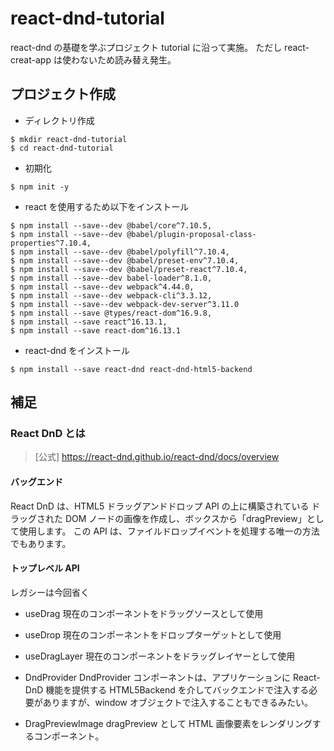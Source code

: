 # react-dnd-tutorial

react-dnd の基礎を学ぶプロジェクト
tutorial に沿って実施。
ただし react-creat-app は使わないため読み替え発生。

## プロジェクト作成

- ディレクトリ作成

```
$ mkdir react-dnd-tutorial
$ cd react-dnd-tutorial
```

- 初期化

```
$ npm init -y
```

- react を使用するため以下をインストール

```
$ npm install --save--dev @babel/core^7.10.5,
$ npm install --save--dev @babel/plugin-proposal-class-properties^7.10.4,
$ npm install --save--dev @babel/polyfill^7.10.4,
$ npm install --save--dev @babel/preset-env^7.10.4,
$ npm install --save--dev @babel/preset-react^7.10.4,
$ npm install --save--dev babel-loader^8.1.0,
$ npm install --save--dev webpack^4.44.0,
$ npm install --save--dev webpack-cli^3.3.12,
$ npm install --save--dev webpack-dev-server^3.11.0
$ npm install --save @types/react-dom^16.9.8,
$ npm install --save react^16.13.1,
$ npm install --save react-dom^16.13.1
```

- react-dnd をインストール

```
$ npm install --save react-dnd react-dnd-html5-backend
```

## 補足

### React DnD とは

> [公式] https://react-dnd.github.io/react-dnd/docs/overview

#### バッグエンド

React DnD は、HTML5 ドラッグアンドドロップ API の上に構築されている
ドラッグされた DOM ノードの画像を作成し、ボックスから「dragPreview」として使用します。
この API は、ファイルドロップイベントを処理する唯一の方法でもあります。

#### トップレベル API

レガシーは今回省く

- useDrag
  現在のコンポーネントをドラッグソースとして使用

- useDrop
  現在のコンポーネントをドロップターゲットとして使用

- useDragLayer
  現在のコンポーネントをドラッグレイヤーとして使用

- DndProvider
  DndProvider コンポーネントは、アプリケーションに React-DnD 機能を提供する
  HTML5Backend を介してバックエンドで注入する必要がありますが、window オブジェクトで注入することもできるみたい。

- DragPreviewImage
  dragPreview として HTML 画像要素をレンダリングするコンポーネント。
